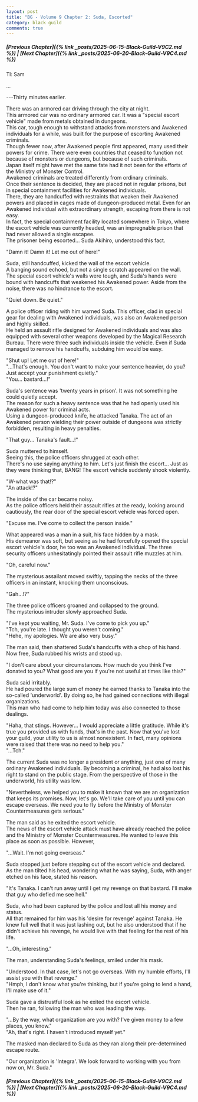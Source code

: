 ```yaml
---
layout: post
title: "BG - Volume 9 Chapter 2: Suda, Escorted"
category: black guild
comments: true
---
```


##### [Previous Chapter]({% link _posts/2025-06-15-Black-Guild-V9C2.md %})  \| [Next Chapter]({% link _posts/2025-06-20-Black-Guild-V9C4.md %})




Tl: Sam



…



---Thirty minutes earlier.

There was an armored car driving through the city at night.      
This armored car was no ordinary armored car. It was a "special escort vehicle" made from metals obtained in dungeons.       
This car, tough enough to withstand attacks from monsters and Awakened individuals for a while, was built for the purpose of escorting Awakened criminals.      
Though fewer now, after Awakened people first appeared, many used their powers for crime. There were even countries that ceased to function not because of monsters or dungeons, but because of such criminals.        
Japan itself might have met the same fate had it not been for the efforts of the Ministry of Monster Control.       
Awakened criminals are treated differently from ordinary criminals.      
Once their sentence is decided, they are placed not in regular prisons, but in special containment facilities for Awakened individuals.      
There, they are handcuffed with restraints that weaken their Awakened powers and placed in cages made of dungeon-produced metal. Even for an Awakened individual with extraordinary strength, escaping from there is not easy.      
In fact, the special containment facility located somewhere in Tokyo, where the escort vehicle was currently headed, was an impregnable prison that had never allowed a single escapee.<!--more-->       
The prisoner being escorted... Suda Akihiro, understood this fact.

"Damn it! Damn it! Let me out of here!"

Suda, still handcuffed, kicked the wall of the escort vehicle.       
A banging sound echoed, but not a single scratch appeared on the wall. The special escort vehicle's walls were tough, and Suda's hands were bound with handcuffs that weakened his Awakened power. Aside from the noise, there was no hindrance to the escort.

"Quiet down. Be quiet."

A police officer riding with him warned Suda. This officer, clad in special gear for dealing with Awakened individuals, was also an Awakened person and highly skilled.       
He held an assault rifle designed for Awakened individuals and was also equipped with several other weapons developed by the Magical Research Bureau. There were three such individuals inside the vehicle. Even if Suda managed to remove his handcuffs, subduing him would be easy.

"Shut up! Let me out of here!"      
"...That's enough. You don't want to make your sentence heavier, do you? Just accept your punishment quietly."      
"You... bastard...!"

Suda's sentence was 'twenty years in prison'. It was not something he could quietly accept.      
The reason for such a heavy sentence was that he had openly used his Awakened power for criminal acts.        
Using a dungeon-produced knife, he attacked Tanaka. The act of an Awakened person wielding their power outside of dungeons was strictly forbidden, resulting in heavy penalties.

"That guy... Tanaka's fault...!"

Suda muttered to himself.      
Seeing this, the police officers shrugged at each other.      
There's no use saying anything to him. Let's just finish the escort... Just as they were thinking that, BANG! The escort vehicle suddenly shook violently.

"W-what was that!?"      
"An attack!?"

The inside of the car became noisy.       
As the police officers held their assault rifles at the ready, looking around cautiously, the rear door of the special escort vehicle was forced open.

"Excuse me. I've come to collect the person inside."

What appeared was a man in a suit, his face hidden by a mask.      
His demeanor was soft, but seeing as he had forcefully opened the special escort vehicle's door, he too was an Awakened individual. The three security officers unhesitatingly pointed their assault rifle muzzles at him.

"Oh, careful now."

<div data-nat="424166"></div>
The mysterious assailant moved swiftly, tapping the necks of the three officers in an instant, knocking them unconscious.

"Gah...!?"

The three police officers groaned and collapsed to the ground.       
The mysterious intruder slowly approached Suda.

"I've kept you waiting, Mr. Suda. I've come to pick you up."      
"Tch, you're late. I thought you weren't coming."      
"Hehe, my apologies. We are also very busy."

The man said, then shattered Suda's handcuffs with a chop of his hand.      
Now free, Suda rubbed his wrists and stood up. 

"I don't care about your circumstances. How much do you think I've donated to you? What good are you if you're not useful at times like this?"

Suda said irritably.     
He had poured the large sum of money he earned thanks to Tanaka into the so-called 'underworld'. By doing so, he had gained connections with illegal organizations.      
This man who had come to help him today was also connected to those dealings.

"Haha, that stings. However... I would appreciate a little gratitude. While it's true you provided us with funds, that's in the past. Now that you've lost your guild, your utility to us is almost nonexistent. In fact, many opinions were raised that there was no need to help you."    
"...Tch."

The current Suda was no longer a president or anything, just one of many ordinary Awakened individuals. By becoming a criminal, he had also lost his right to stand on the public stage.
From the perspective of those in the underworld, his utility was low.

"Nevertheless, we helped you to make it known that we are an organization that keeps its promises. Now, let's go. We'll take care of you until you can escape overseas. We need you to fly before the Ministry of Monster Countermeasures gets serious."

The man said as he exited the escort vehicle.      
The news of the escort vehicle attack must have already reached the police and the Ministry of Monster Countermeasures. He wanted to leave this place as soon as possible. However,

"...Wait. I'm not going overseas."

Suda stopped just before stepping out of the escort vehicle and declared.     
As the man tilted his head, wondering what he was saying, Suda, with anger etched on his face, stated his reason.

"It's Tanaka. I can't run away until I get my revenge on that bastard. I'll make that guy who defied me see hell."

Suda, who had been captured by the police and lost all his money and status.     
All that remained for him was his 'desire for revenge' against Tanaka. He knew full well that it was just lashing out, but he also understood that if he didn't achieve his revenge, he would live with that feeling for the rest of his life.

"...Oh, interesting."

The man, understanding Suda's feelings, smiled under his mask.

"Understood. In that case, let's not go overseas. With my humble efforts, I'll assist you with that revenge."      
"Hmph, I don't know what you're thinking, but if you're going to lend a hand, I'll make use of it."      

Suda gave a distrustful look as he exited the escort vehicle.      
Then he ran, following the man who was leading the way.

"...By the way, what organization are you with? I've given money to a few places, you know."      
"Ah, that's right. I haven't introduced myself yet."

The masked man declared to Suda as they ran along their pre-determined escape route.

"Our organization is 'Integra'. We look forward to working with you from now on, Mr. Suda."





##### [Previous Chapter]({% link _posts/2025-06-15-Black-Guild-V9C2.md %}) \| [Next Chapter]({% link _posts/2025-06-20-Black-Guild-V9C4.md %})